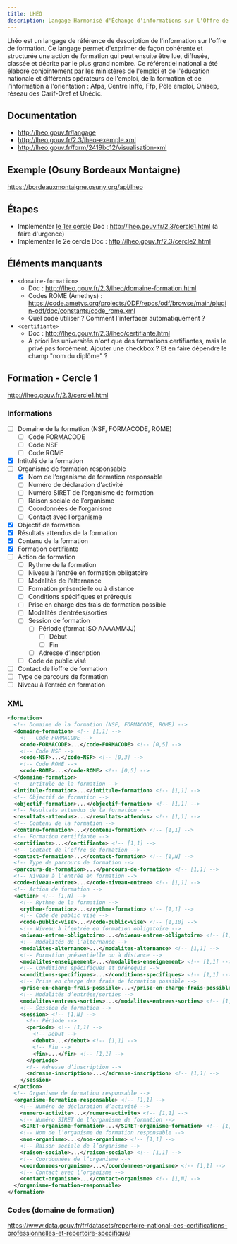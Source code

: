 ```yaml
---
title: LHÉO
description: Langage Harmonisé d'Échange d'informations sur l'Offre de formation
---
```


Lhéo est un langage de référence de description de l'information sur l'offre de formation. Ce langage permet d'exprimer de façon cohérente et structurée une action de formation qui peut ensuite être lue, diffusée, classée et décrite par le plus grand nombre. Ce référentiel national a été élaboré conjointement par les ministères de l'emploi et de l'éducation nationale et différents opérateurs de l'emploi, de la formation et de l'information à l'orientation : Afpa, Centre Inffo, Ffp, Pôle emploi, Onisep, réseau des Carif-Oref et Unédic.

## Documentation

- http://lheo.gouv.fr/langage
- http://lheo.gouv.fr/2.3/lheo-exemple.xml
- http://lheo.gouv.fr/form/2419bc12/visualisation-xml

## Exemple (Osuny Bordeaux Montaigne)

https://bordeauxmontaigne.osuny.org/api/lheo

## Étapes

- Implémenter [le 1er cercle](formation/cercle-1.md)
  Doc : http://lheo.gouv.fr/2.3/cercle1.html (à faire d'urgence)
- Implémenter le 2e cercle
  Doc : http://lheo.gouv.fr/2.3/cercle2.html

## Éléments manquants

- `<domaine-formation>`
  - Doc : http://lheo.gouv.fr/2.3/lheo/domaine-formation.html
  - Codes ROME (Amethys) : https://code.ametys.org/projects/ODF/repos/odf/browse/main/plugin-odf/doc/constants/code_rome.xml
  - Quel code utiliser ? Comment l'interfacer automatiquement ?
- `<certifiante>`
  - Doc : http://lheo.gouv.fr/2.3/lheo/certifiante.html
  - A priori les universités n'ont que des formations certifiantes, mais le privé pas forcément.
    Ajouter une checkbox ? Et en faire dépendre le champ "nom du diplôme" ?

## Formation - Cercle 1

http://lheo.gouv.fr/2.3/cercle1.html

### Informations

- [ ] Domaine de la formation (NSF, FORMACODE, ROME)
  - [ ] Code FORMACODE
  - [ ] Code NSF
  - [ ] Code ROME
- [x] Intitulé de la formation
- [ ] Organisme de formation responsable
  - [x] Nom de l’organisme de formation responsable
  - [ ] Numéro de déclaration d’activité
  - [ ] Numéro SIRET de l’organisme de formation
  - [ ] Raison sociale de l’organisme
  - [ ] Coordonnées de l’organisme
  - [ ] Contact avec l’organisme
- [x] Objectif de formation
- [x] Résultats attendus de la formation
- [x] Contenu de la formation
- [x] Formation certifiante
- [ ] Action de formation
  - [ ] Rythme de la formation
  - [ ] Niveau à l’entrée en formation obligatoire
  - [ ] Modalités de l’alternance
  - [ ] Formation présentielle ou à distance
  - [ ] Conditions spécifiques et prérequis
  - [ ] Prise en charge des frais de formation possible
  - [ ] Modalités d’entrées/sorties
  - [ ] Session de formation
    - [ ] Période (format ISO AAAAMMJJ)
      - [ ] Début
      - [ ] Fin
    - [ ] Adresse d’inscription
  - [ ] Code de public visé
- [ ] Contact de l’offre de formation
- [ ] Type de parcours de formation
- [ ] Niveau à l’entrée en formation

### XML

```xml
<formation>
  <!-- Domaine de la formation (NSF, FORMACODE, ROME) -->
  <domaine-formation> <!-- [1,1] -->
    <!-- Code FORMACODE -->
    <code-FORMACODE>...</code-FORMACODE> <!-- [0,5] -->
    <!-- Code NSF -->
    <code-NSF>...</code-NSF> <!-- [0,3] -->
    <!-- Code ROME -->
    <code-ROME>...</code-ROME> <!-- [0,5] -->
  </domaine-formation>
  <!-- Intitulé de la formation -->
  <intitule-formation>...</intitule-formation> <!-- [1,1] -->
  <!-- Objectif de formation -->
  <objectif-formation>...</objectif-formation> <!-- [1,1] -->
  <!-- Résultats attendus de la formation -->
  <resultats-attendus>...</resultats-attendus> <!-- [1,1] -->
  <!-- Contenu de la formation -->
  <contenu-formation>...</contenu-formation> <!-- [1,1] -->
  <!-- Formation certifiante -->
  <certifiante>...</certifiante> <!-- [1,1] -->
  <!-- Contact de l’offre de formation -->
  <contact-formation>...</contact-formation> <!-- [1,N] -->
  <!-- Type de parcours de formation -->
  <parcours-de-formation>...</parcours-de-formation> <!-- [1,1] -->
  <!-- Niveau à l’entrée en formation -->
  <code-niveau-entree>...</code-niveau-entree> <!-- [1,1] -->
  <!-- Action de formation -->
  <action> <!-- [1,N] -->
    <!-- Rythme de la formation -->
    <rythme-formation>...</rythme-formation> <!-- [1,1] -->
    <!-- Code de public visé -->
    <code-public-vise>...</code-public-vise> <!-- [1,10] -->
    <!-- Niveau à l’entrée en formation obligatoire -->
    <niveau-entree-obligatoire>...</niveau-entree-obligatoire> <!-- [1,1] -->
    <!-- Modalités de l’alternance -->
    <modalites-alternance>...</modalites-alternance> <!-- [1,1] -->
    <!-- Formation présentielle ou à distance -->
    <modalites-enseignement>...</modalites-enseignement> <!-- [1,1] -->
    <!-- Conditions spécifiques et prérequis -->
    <conditions-specifiques>...</conditions-specifiques> <!-- [1,1] -->
    <!-- Prise en charge des frais de formation possible -->
    <prise-en-charge-frais-possible>...</prise-en-charge-frais-possible> <!-- [1,1] -->
    <!-- Modalités d’entrées/sorties -->
    <modalites-entrees-sorties>...</modalites-entrees-sorties> <!-- [1,1] -->
    <!-- Session de formation -->
    <session> <!-- [1,N] -->
      <!-- Période -->
      <periode> <!-- [1,1] -->
        <!-- Début -->
        <debut>...</debut> <!-- [1,1] -->
        <!-- Fin -->
        <fin>...</fin> <!-- [1,1] -->
      </periode>
      <!-- Adresse d’inscription -->
      <adresse-inscription>...</adresse-inscription> <!-- [1,1] -->
    </session>
  </action>
  <!-- Organisme de formation responsable -->
  <organisme-formation-responsable> <!-- [1,1] -->
    <!-- Numéro de déclaration d’activité -->
    <numero-activite>...</numero-activite> <!-- [1,1] -->
    <!-- Numéro SIRET de l’organisme de formation -->
    <SIRET-organisme-formation>...</SIRET-organisme-formation> <!-- [1,1] -->
    <!-- Nom de l’organisme de formation responsable -->
    <nom-organisme>...</nom-organisme> <!-- [1,1] -->
    <!-- Raison sociale de l’organisme -->
    <raison-sociale>...</raison-sociale> <!-- [1,1] -->
    <!-- Coordonnées de l’organisme -->
    <coordonnees-organisme>...</coordonnees-organisme> <!-- [1,1] -->
    <!-- Contact avec l’organisme -->
    <contact-organisme>...</contact-organisme> <!-- [1,N] -->
  </organisme-formation-responsable>
</formation>
```

### Codes (domaine de formation)

https://www.data.gouv.fr/fr/datasets/repertoire-national-des-certifications-professionnelles-et-repertoire-specifique/
